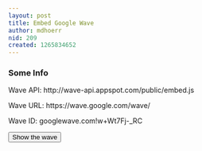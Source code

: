```yaml
---
layout: post
title: Embed Google Wave
author: mdhoerr
nid: 209
created: 1265834652
---
```

<script type="text/javascript" src="http://wave-api.appspot.com/public/embed.js"></script><script type="text/javascript">
function initialize() {
var wavePanel = new WavePanel('https://wave.google.com/wave/');
wavePanel.loadWave('googlewave.com!w+Wt7Fj-_RC');
wavePanel.init(document.getElementById('mdhoerr_wave'));
}
</script>
<h3>
	Some Info</h3>
<p>
	Wave API: http://wave-api.appspot.com/public/embed.js</p>
<p>
	Wave URL: https://wave.google.com/wave/</p>
<p>
	Wave ID: googlewave.com!w+Wt7Fj-_RC</p>
<p>
	<button onclick="initialize()">Show the wave</button></p>
<div id="mdhoerr_wave"></div>
